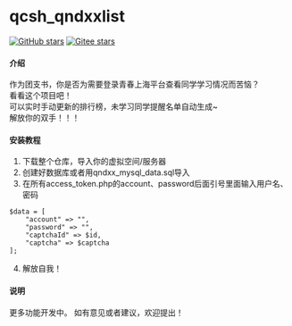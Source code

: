 # qcsh_qndxxlist
<a href='https://github.com/chinazyq123/qcsh_qndxxlist'><img alt="GitHub stars" src="https://img.shields.io/github/stars/chinazyq123/qcsh_qndxxlist?logo=github"></a>
[![Gitee stars](https://gitee.com/chinazyq/qcsh_qndxxlist/badge/star.svg?theme=dark)](https://gitee.com/chinazyq/qcsh_qndxxlist)  

#### 介绍
作为团支书，你是否为需要登录青春上海平台查看同学学习情况而苦恼？  
看看这个项目吧！  
可以实时手动更新的排行榜，未学习同学提醒名单自动生成~  
解放你的双手！！！

#### 安装教程

1.  下载整个仓库，导入你的虚拟空间/服务器
2.  创建好数据库或者用qndxx_mysql_data.sql导入
3.  在所有access_token.php的account、password后面引号里面输入用户名、密码
```
$data = [
    "account" => "",
    "password" => "",
    "captchaId" => $id,
    "captcha" => $captcha
];
```
4.  解放自我！


#### 说明

更多功能开发中。
如有意见或者建议，欢迎提出！
